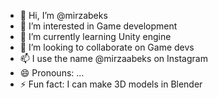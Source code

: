 - 👋 Hi, I’m @mirzabeks
- 👀 I’m interested in Game development
- 🌱 I’m currently learning Unity engine
- 💞️ I’m looking to collaborate on Game devs 
- 📫 I use the name @mirzaabeks on Instagram
- 😄 Pronouns: ...
- ⚡ Fun fact: I can make 3D models in Blender

<!---
mirzabeks/mirzabeks is a ✨ special ✨ repository because its `README.md` (this file) appears on your GitHub profile.
You can click the Preview link to take a look at your changes.
--->
